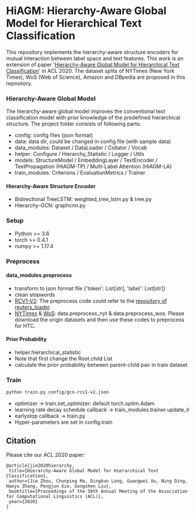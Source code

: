 # HiAGM: Hierarchy-Aware Global Model for Hierarchical Text Classification
This repository implements the hierarchy-aware structure encoders for mutual interaction between label space and text features. 
This work is an extension of paper '[Hierarchy-Aware Global Model for Hierarchical Text Classification](https://www.aclweb.org/anthology/2020.acl-main.104/)' in ACL 2020. The dataset splits of NYTimes (New York Times), WoS (Web of Science), Amazon and DBpedia are proposed in this repository.


### Hierarchy-Aware Global Model
The hierarchy-aware global model improves the conventional text classification model with prior knowledge of the predefined hierarchical structure.
The project folder consists of following parts:
+ config: config files (json format)
+ data: data dir, could be changed in config file (with sample data)
+ data_modules: Dataset / DataLoader / Collator / Vocab
+ helper: Configure / Hierarchy_Statistic / Logger / Utils
+ models: StructureModel / EmbeddingLayer / TextEncoder / TextPropagation (HiAGM-TP) / Multi-Label Attention (HiAGM-LA)
+ train_modules: Criterions / EvaluationMetrics / Trainer

#### Hierarchy-Aware Structure Encoder
+ Bidirectional TreeLSTM: weighted_tree_lstm.py & tree.py
+ Hierarchy-GCN: graphcnn.py

### Setup
+ Python >= 3.6
+ torch >= 0.4.1
+ numpy >= 1.17.4

### Preprocess
#### data_modules.preprocess
+ transform to json format file {'token': List[str], 'label': List[str]}
+ clean stopwords
+ [RCV1-V2](http://www.ai.mit.edu/projects/jmlr/papers/volume5/lewis04a/lyrl2004_rcv1v2_README.htm): The preprocess code could refer to the [repository of reuters_loader](https://github.com/ductri/reuters_loader).
+ [NYTimes](https://catalog.ldc.upenn.edu/LDC2008T19) & [WoS](https://github.com/kk7nc/HDLTex): data.preprocess_nyt & data.preprocess_wos. 
Please download the origin datasets and then use these codes to preprocess for HTC. 

#### Prior Probability
+ helper.hierarchical_statistic
+ Note that first change the Root.child List 
+ calculate the prior probability between parent-child pair in train dataset


### Train
```bash
python train.py config/gcn-rcv1-v2.json
```
+ optimizer -> train.set_optimizer: default torch.optim.Adam
+ learning rate decay schedule callback -> train_modules.trainer.update_lr
+ earlystop callback -> train.py 
+ Hyper-parameters are set in config.train

## Citation
Please cite our ACL 2020 paper:

    @article{jie2020hierarchy,  
     title={Hierarchy-Aware Global Model for Hierarchical Text Classification},  
     author={Jie Zhou, Chunping Ma, Dingkun Long, Guangwei Xu, Ning Ding, Haoyu Zhang, Pengjun Xie, Gongshen Liu},  
     booktitle={Proceedings of the 58th Annual Meeting of the Association for Computational Linguistics (ACL)},
     year={2020}  
    }






